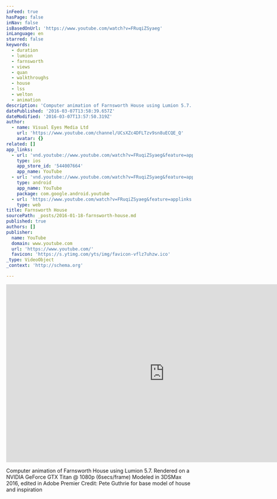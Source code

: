 ```yaml
---
inFeed: true
hasPage: false
inNav: false
isBasedOnUrl: 'https://www.youtube.com/watch?v=FRuqiZSyaeg'
inLanguage: en
starred: false
keywords:
  - duration
  - lumion
  - farnsworth
  - views
  - quan
  - walkthroughs
  - house
  - lss
  - welton
  - animation
description: 'Computer animation of Farnsworth House using Lumion 5.7. Rendered on a NVIDIA GeForce GTX Titan @ 1080p (6secs/frame) Modeled in 3DSMax 2016, edited in Adobe Premier Credit: Pete Guthrie for base model of house and inspiration'
datePublished: '2016-03-07T13:58:39.657Z'
dateModified: '2016-03-07T13:57:50.319Z'
author:
  - name: Visual Eyes Media Ltd
    url: 'https://www.youtube.com/channel/UCsXZc4DFLTzv9sn8uECQE_Q'
    avatar: {}
related: []
app_links:
  - url: 'vnd.youtube://www.youtube.com/watch?v=FRuqiZSyaeg&feature=applinks'
    type: ios
    app_store_id: '544007664'
    app_name: YouTube
  - url: 'vnd.youtube://www.youtube.com/watch?v=FRuqiZSyaeg&feature=applinks'
    type: android
    app_name: YouTube
    package: com.google.android.youtube
  - url: 'https://www.youtube.com/watch?v=FRuqiZSyaeg&feature=applinks'
    type: web
title: Farnsworth House
sourcePath: _posts/2016-01-18-farnsworth-house.md
published: true
authors: []
publisher:
  name: YouTube
  domain: www.youtube.com
  url: 'https://www.youtube.com/'
  favicon: 'https://s.ytimg.com/yts/img/favicon-vflz7uhzw.ico'
_type: VideoObject
_context: 'http://schema.org'

---
```

<iframe src="https://cdn.embedly.com/widgets/media.html?src=https%3A%2F%2Fwww.youtube.com%2Fembed%2FFRuqiZSyaeg%3Ffeature%3Doembed&amp;url=https%3A%2F%2Fwww.youtube.com%2Fwatch%3Fv%3DFRuqiZSyaeg&amp;image=https%3A%2F%2Fi.ytimg.com%2Fvi%2FFRuqiZSyaeg%2Fhqdefault.jpg&amp;key=b7d04c9b404c499eba89ee7072e1c4f7&amp;type=text%2Fhtml&amp;schema=youtube" width="854" height="480" scrolling="no" frameborder="0" allowfullscreen="allowfullscreen" style=""></iframe>

Computer animation of Farnsworth House using Lumion 5.7\. Rendered on a NVIDIA GeForce GTX Titan @ 1080p (6secs/frame) Modeled in 3DSMax 2016, edited in Adobe Premier Credit: Pete Guthrie for base model of house and inspiration